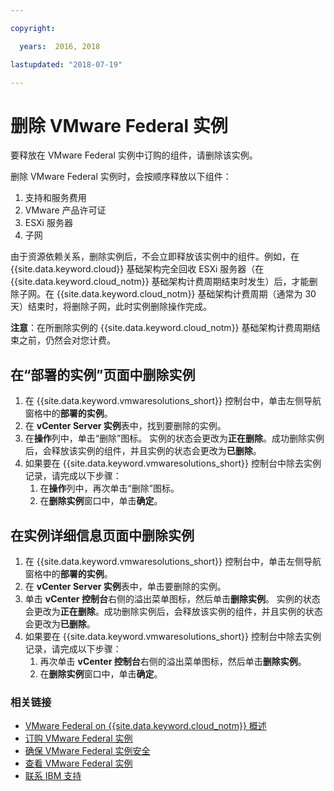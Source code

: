 ```yaml
---

copyright:

  years:  2016, 2018

lastupdated: "2018-07-19"

---
```


# 删除 VMware Federal 实例

要释放在 VMware Federal 实例中订购的组件，请删除该实例。

删除 VMware Federal 实例时，会按顺序释放以下组件：

1. 支持和服务费用
2. VMware 产品许可证
3. ESXi 服务器
4. 子网

由于资源依赖关系，删除实例后，不会立即释放该实例中的组件。例如，在 {{site.data.keyword.cloud}} 基础架构完全回收 ESXi 服务器（在 {{site.data.keyword.cloud_notm}} 基础架构计费周期结束时发生）后，才能删除子网。在 {{site.data.keyword.cloud_notm}} 基础架构计费周期（通常为 30 天）结束时，将删除子网，此时实例删除操作完成。

**注意**：在所删除实例的 {{site.data.keyword.cloud_notm}} 基础架构计费周期结束之前，仍然会对您计费。

## 在“部署的实例”页面中删除实例

1. 在 {{site.data.keyword.vmwaresolutions_short}} 控制台中，单击左侧导航窗格中的**部署的实例**。
2. 在 **vCenter Server 实例**表中，找到要删除的实例。
3. 在**操作**列中，单击“删除”图标。
   实例的状态会更改为**正在删除**。成功删除实例后，会释放该实例的组件，并且实例的状态会更改为**已删除**。
4. 如果要在 {{site.data.keyword.vmwaresolutions_short}} 控制台中除去实例记录，请完成以下步骤：
   1. 在**操作**列中，再次单击“删除”图标。
   2. 在**删除实例**窗口中，单击**确定**。

## 在实例详细信息页面中删除实例

1. 在 {{site.data.keyword.vmwaresolutions_short}} 控制台中，单击左侧导航窗格中的**部署的实例**。
2. 在 **vCenter Server 实例**表中，单击要删除的实例。
3. 单击 **vCenter 控制台**右侧的溢出菜单图标，然后单击**删除实例**。
   实例的状态会更改为**正在删除**。成功删除实例后，会释放该实例的组件，并且实例的状态会更改为**已删除**。
4. 如果要在 {{site.data.keyword.vmwaresolutions_short}} 控制台中除去实例记录，请完成以下步骤：
   1. 再次单击 **vCenter 控制台**右侧的溢出菜单图标，然后单击**删除实例**。
   2. 在**删除实例**窗口中，单击**确定**。

### 相关链接

* [VMware Federal on {{site.data.keyword.cloud_notm}} 概述](vc_fed_overview.html)
* [订购 VMware Federal 实例](vc_fed_orderinginstance.html)
* [确保 VMware Federal 实例安全](vc_fed_securinginstance.html)
* [查看 VMware Federal 实例](vc_fed_viewinginstance.html)
* [联系 IBM 支持](../vmonic/trbl_support.html)
